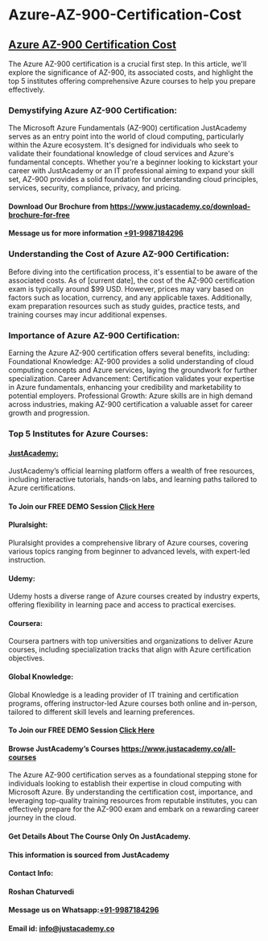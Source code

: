 # Azure-AZ-900-Certification-Cost
## [Azure AZ-900 Certification Cost](https://www.justacademy.co/course-detail/microsoft-azure-training)

The Azure AZ-900 certification is a crucial first step. In this article, we'll explore the significance of AZ-900, its associated costs, and highlight the top 5 institutes offering comprehensive Azure courses to help you prepare effectively.

### Demystifying Azure AZ-900 Certification:
The Microsoft Azure Fundamentals (AZ-900) certification JustAcademy serves as an entry point into the world of cloud computing, particularly within the Azure ecosystem. It's designed for individuals who seek to validate their foundational knowledge of cloud services and Azure's fundamental concepts. Whether you're a beginner looking to kickstart your career with JustAcademy or an IT professional aiming to expand your skill set, AZ-900 provides a solid foundation for understanding cloud principles, services, security, compliance, privacy, and pricing.

#### Download Our Brochure from https://www.justacademy.co/download-brochure-for-free
#### Message us for more information [+91-9987184296](https://api.whatsapp.com/send?phone=9987184296)

### Understanding the Cost of Azure AZ-900 Certification:
Before diving into the certification process, it's essential to be aware of the associated costs. As of [current date], the cost of the AZ-900 certification exam is typically around $99 USD. However, prices may vary based on factors such as location, currency, and any applicable taxes. Additionally, exam preparation resources such as study guides, practice tests, and training courses may incur additional expenses.

### Importance of Azure AZ-900 Certification:
Earning the Azure AZ-900 certification offers several benefits, including:
Foundational Knowledge: AZ-900 provides a solid understanding of cloud computing concepts and Azure services, laying the groundwork for further specialization.
Career Advancement: Certification validates your expertise in Azure fundamentals, enhancing your credibility and marketability to potential employers.
Professional Growth: Azure skills are in high demand across industries, making AZ-900 certification a valuable asset for career growth and progression.

### Top 5 Institutes for Azure Courses:
#### [JustAcademy: ](https://www.justacademy.co/)
JustAcademy’s official learning platform offers a wealth of free resources, including interactive tutorials, hands-on labs, and learning paths tailored to Azure certifications.
#### To Join our FREE DEMO Session [Click Here](https://www.justacademy.co/register-for-course-demo)
#### Pluralsight:
Pluralsight provides a comprehensive library of Azure courses, covering various topics ranging from beginner to advanced levels, with expert-led instruction.
#### Udemy:
Udemy hosts a diverse range of Azure courses created by industry experts, offering flexibility in learning pace and access to practical exercises.
#### Coursera: 
Coursera partners with top universities and organizations to deliver Azure courses, including specialization tracks that align with Azure certification objectives.
#### Global Knowledge:
Global Knowledge is a leading provider of IT training and certification programs, offering instructor-led Azure courses both online and in-person, tailored to different skill levels and learning preferences.

#### To Join our FREE DEMO Session [Click Here](https://www.justacademy.co/register-for-course-demo)
#### Browse JustAcademy’s Courses https://www.justacademy.co/all-courses

The Azure AZ-900 certification serves as a foundational stepping stone for individuals looking to establish their expertise in cloud computing with Microsoft Azure. By understanding the certification cost, importance, and leveraging top-quality training resources from reputable institutes, you can effectively prepare for the AZ-900 exam and embark on a rewarding career journey in the cloud.

#### Get Details About The Course Only On JustAcademy.
#### This information is sourced from JustAcademy
#### Contact Info:
#### Roshan Chaturvedi
#### Message us on Whatsapp:[+91-9987184296](https://api.whatsapp.com/send?phone=9987184296)
#### Email id: [info@justacademy.co](info@justacademy.co)
